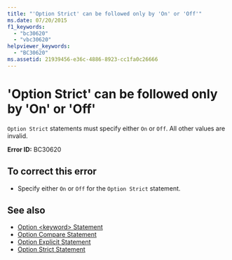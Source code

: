 ```yaml
---
title: "'Option Strict' can be followed only by 'On' or 'Off'"
ms.date: 07/20/2015
f1_keywords: 
  - "bc30620"
  - "vbc30620"
helpviewer_keywords: 
  - "BC30620"
ms.assetid: 21939456-e36c-4886-8923-cc1fa0c26666
---
```

# 'Option Strict' can be followed only by 'On' or 'Off'
`Option Strict` statements must specify either `On` or `Off`. All other values are invalid.  
  
 **Error ID:** BC30620  
  
## To correct this error  
  
- Specify either `On` or `Off` for the `Option Strict` statement.  
  
## See also

- [Option \<keyword> Statement](../language-reference/statements/option-keyword-statement.md)
- [Option Compare Statement](../language-reference/statements/option-compare-statement.md)
- [Option Explicit Statement](../language-reference/statements/option-explicit-statement.md)
- [Option Strict Statement](../language-reference/statements/option-strict-statement.md)
